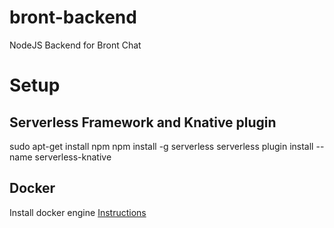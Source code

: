 # bront-backend
NodeJS Backend for Bront Chat

# Setup
## Serverless Framework and Knative plugin
sudo apt-get install npm
npm install -g serverless
serverless plugin install --name serverless-knative

## Docker
Install docker engine [Instructions](https://docs.docker.com/install/)
